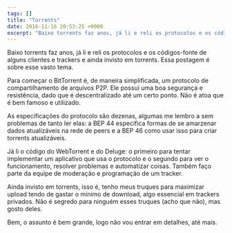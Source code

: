 ```yaml
---
tags: []
title: "Torrents"
date: 2016-11-16 20:53:25 +0000
excerpt: "Baixo torrents faz anos, já li e reli os protocolos e os códigos-fonte de alguns clientes e trackers e ainda invisto em torrents. Essa..."
---
```


Baixo torrents faz anos, já li e reli os protocolos e os códigos-fonte de alguns clientes e trackers e ainda invisto em torrents. Essa postagem é sobre esse vasto tema.

Para começar o BitTorrent é, de maneira simplificada, um protocolo de compartilhamento de arquivos P2P. Ele possui uma boa segurança e resistência, dado que é descentralizado até um certo ponto. Não é atoa que é bem famoso e utilizado.

As especificações do protocolo são dezenas, algumas me lembro a sem problemas de tanto ler elas: a BEP 44 especifica formas de se amarzenar dados atualizáveis na rede de peers e a BEP 46 como usar isso para criar torrents atualizáveis.

Já li o código do WebTorrent e do Deluge: o primeiro para tentar implementar um aplicativo que usa o protocolo e o segundo para ver o funcionamento, resolver problemas e automatizar coisas. Também faço parte da equipe de moderação e programação de um tracker.

Ainda invisto em torrents, isso é, tenho meus truques para maximizar upload tendo de gastar o mínimo de download, algo essencial em trackers privados. Não é segredo para ninguém esses truques (acho que não), mas gosto deles.

Bem, o assunto é bem grande, logo não vou entrar em detalhes, até mais.